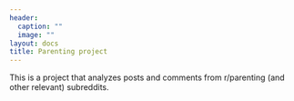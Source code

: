 ```yaml
---
header:
  caption: ""
  image: ""
layout: docs
title: Parenting project
---
```


This is a project that analyzes posts and comments from r/parenting (and other relevant) subreddits. 
